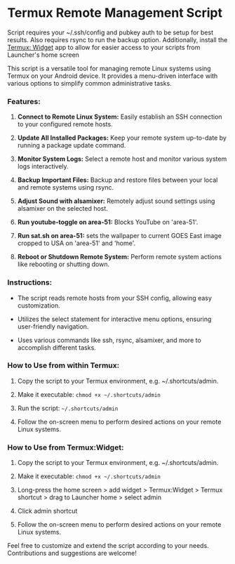 # Termux Remote Management Script

Script requires your ~/.ssh/config and pubkey auth to be setup for best results. Also requires rsync to run the backup option. Additionally, install the [Termux: Widget](https://f-droid.org/repo/com.termux.widget_13.apk) app to allow for easier access to your scripts from Launcher's home screen

This script is a versatile tool for managing remote Linux systems using Termux on your Android device. It provides a menu-driven interface with various options to simplify common administrative tasks.

### Features:
1. **Connect to Remote Linux System:** Easily establish an SSH connection to your configured remote hosts.

2. **Update All Installed Packages:** Keep your remote system up-to-date by running a package update command.

3. **Monitor System Logs:** Select a remote host and monitor various system logs interactively.

4. **Backup Important Files:** Backup and restore files between your local and remote systems using rsync.

5. **Adjust Sound with alsamixer:** Remotely adjust sound settings using alsamixer on the selected host.

6. **Run youtube-toggle on area-51:** Blocks YouTube on 'area-51'.

7. **Run sat.sh on area-51:** sets the wallpaper to current GOES East image cropped to USA on 'area-51' and 'home'.

8. **Reboot or Shutdown Remote System:** Perform remote system actions like rebooting or shutting down.

### Instructions:
- The script reads remote hosts from your SSH config, allowing easy customization.

- Utilizes the select statement for interactive menu options, ensuring user-friendly navigation.

- Uses various commands like ssh, rsync, alsamixer, and more to accomplish different tasks.

### How to Use from within Termux:
1. Copy the script to your Termux environment, e.g. ~/.shortcuts/admin.

2. Make it executable: `chmod +x ~/.shortcuts/admin`

3. Run the script: `~/.shortcuts/admin`

4. Follow the on-screen menu to perform desired actions on your remote Linux systems.

### How to Use from Termux:Widget:
1. Copy the script to your Termux environment, e.g. ~/.shortcuts/admin.

2. Make it executable: `chmod +x ~/.shortcuts/admin`

3. Long-press the home screen > add widget > Termux:Widget > Termux shortcut > drag to Launcher home > select admin

4. Click admin shortcut

5. Follow the on-screen menu to perform desired actions on your remote Linux systems.

Feel free to customize and extend the script according to your needs. Contributions and suggestions are welcome!
